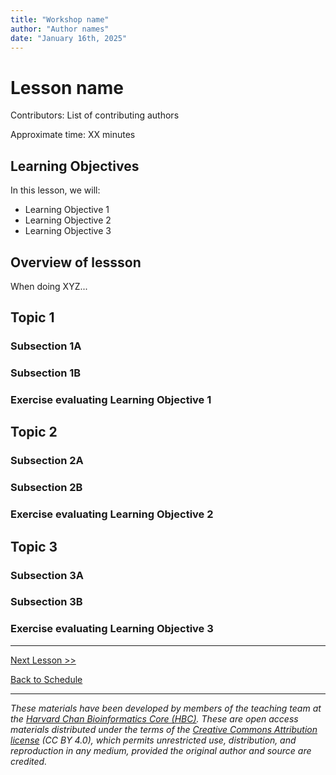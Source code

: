 ```yaml
---
title: "Workshop name"
author: "Author names"
date: "January 16th, 2025"
---
```


# Lesson name

Contributors: List of contributing authors

Approximate time: XX minutes

## Learning Objectives 

In this lesson, we will:
- Learning Objective 1
- Learning Objective 2
- Learning Objective 3

## Overview of lessson

When doing XYZ...

## Topic 1

### Subsection 1A

### Subsection 1B

### Exercise evaluating Learning Objective 1

## Topic 2

### Subsection 2A

### Subsection 2B

### Exercise evaluating Learning Objective 2

## Topic 3

### Subsection 3A

### Subsection 3B

### Exercise evaluating Learning Objective 3

***

[Next Lesson >>](next_lesson.md)

[Back to Schedule](../schedule/README.md)

***

*These materials have been developed by members of the teaching team at the [Harvard Chan Bioinformatics Core (HBC)](http://bioinformatics.sph.harvard.edu/). These are open access materials distributed under the terms of the [Creative Commons Attribution license](https://creativecommons.org/licenses/by/4.0/) (CC BY 4.0), which permits unrestricted use, distribution, and reproduction in any medium, provided the original author and source are credited.*
